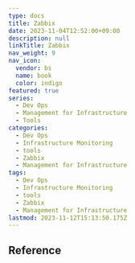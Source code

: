 ```yaml
---
type: docs
title: Zabbix
date: 2023-11-04T12:52:00+09:00
description: null
linkTitle: Zabbix
nav_weight: 9
nav_icon:
  vendor: bs
  name: book
  color: indigo
featured: true
series:
  - Dev Ops
  - Management for Infrastructure
  - Tools
categories:
  - Dev Ops
  - Infrastructure Monitoring
  - tools
  - Zabbix
  - Management for Infrastructure
tags:
  - Dev Ops
  - Infrastructure Monitoring
  - tools
  - Zabbix
  - Management for Infrastructure
lastmod: 2023-11-12T15:13:50.175Z
---
```


## Reference
